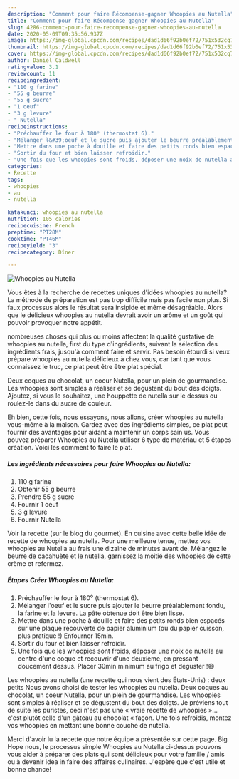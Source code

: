 ```yaml
---
description: "Comment pour faire Récompense-gagner Whoopies au Nutella"
title: "Comment pour faire Récompense-gagner Whoopies au Nutella"
slug: 4286-comment-pour-faire-recompense-gagner-whoopies-au-nutella
date: 2020-05-09T09:35:56.937Z
image: https://img-global.cpcdn.com/recipes/dad1d66f92b0ef72/751x532cq70/whoopies-au-nutella-photo-principale-de-la-recette.jpg
thumbnail: https://img-global.cpcdn.com/recipes/dad1d66f92b0ef72/751x532cq70/whoopies-au-nutella-photo-principale-de-la-recette.jpg
cover: https://img-global.cpcdn.com/recipes/dad1d66f92b0ef72/751x532cq70/whoopies-au-nutella-photo-principale-de-la-recette.jpg
author: Daniel Caldwell
ratingvalue: 3.1
reviewcount: 11
recipeingredient:
- "110 g farine"
- "55 g beurre"
- "55 g sucre"
- "1 oeuf"
- "3 g levure"
- " Nutella"
recipeinstructions:
- "Préchauffer le four à 180⁰ (thermostat 6)."
- "Mélanger l&#39;oeuf et le sucre puis ajouter le beurre préalablement fondu, la farine et la levure. La pâte obtenue doit être bien lisse."
- "Mettre dans une poche à douille et faire des petits ronds bien espacés sur une plaque recouverte de papier aluminium (ou du papier cuisson, plus pratique !) Enfourner 15min."
- "Sortir du four et bien laisser refroidir."
- "Une fois que les whoopies sont froids, déposer une noix de nutella au centre d&#39;une coque et recouvrir d&#39;une deuxième, en pressant doucement dessus. Placer 30min minimum au frigo et déguster !😄"
categories:
- Recette
tags:
- whoopies
- au
- nutella

katakunci: whoopies au nutella 
nutrition: 105 calories
recipecuisine: French
preptime: "PT28M"
cooktime: "PT46M"
recipeyield: "3"
recipecategory: Dîner

---
```



![Whoopies au Nutella](https://img-global.cpcdn.com/recipes/dad1d66f92b0ef72/751x532cq70/whoopies-au-nutella-photo-principale-de-la-recette.jpg)

Vous êtes à la recherche de recettes uniques d'idées whoopies au nutella? La méthode de préparation est pas trop difficile mais pas facile non plus. Si faux processus alors le résultat sera insipide et même désagréable. Alors que le délicieux whoopies au nutella devrait avoir un arôme et un goût qui pouvoir provoquer notre appétit.

nombreuses choses qui plus ou moins affectent la qualité gustative de whoopies au nutella, first du type d'ingrédients, suivant la sélection des ingrédients frais, jusqu'à comment faire et servir. Pas besoin étourdi si veux prépare whoopies au nutella délicieux à chez vous, car tant que vous connaissez le truc, ce plat peut être être plat spécial.

Deux coques au chocolat, un coeur Nutella, pour un plein de gourmandise. Les whoopies sont simples à réaliser et se dégustent du bout des doigts. Ajoutez, si vous le souhaitez, une houppette de nutella sur le dessus ou roulez-le dans du sucre de couleur.


Eh bien, cette fois, nous essayons, nous allons, créer whoopies au nutella vous-même à la maison. Gardez avec des ingrédients simples, ce plat peut fournir des avantages pour aidant à maintenir un corps sain us. Vous pouvez préparer Whoopies au Nutella utiliser 6 type de matériau et 5 étapes création. Voici les comment to faire le plat.

<!--inarticleads1-->

##### Les ingrédients nécessaires pour faire Whoopies au Nutella:

1.  110 g farine
1. Obtenir 55 g beurre
1. Prendre 55 g sucre
1. Fournir 1 oeuf
1.  3 g levure
1. Fournir  Nutella


Voir la recette (sur le blog du gourmet). En cuisine avec cette belle idée de recette de whoopies au nutella. Pour une meilleure tenue, mettez vos whoopies au Nutella au frais une dizaine de minutes avant de. Mélangez le beurre de cacahuète et le nutella, garnissez la moitié des whoopies de cette crème et refermez. 

<!--inarticleads2-->

##### Étapes Créer Whoopies au Nutella:

1. Préchauffer le four à 180⁰ (thermostat 6).
1. Mélanger l&#39;oeuf et le sucre puis ajouter le beurre préalablement fondu, la farine et la levure. La pâte obtenue doit être bien lisse.
1. Mettre dans une poche à douille et faire des petits ronds bien espacés sur une plaque recouverte de papier aluminium (ou du papier cuisson, plus pratique !) Enfourner 15min.
1. Sortir du four et bien laisser refroidir.
1. Une fois que les whoopies sont froids, déposer une noix de nutella au centre d&#39;une coque et recouvrir d&#39;une deuxième, en pressant doucement dessus. Placer 30min minimum au frigo et déguster !😄


Les whoopies au nutella (une recette qui nous vient des États-Unis) : deux petits Nous avons choisi de tester les whoopies au nutella. Deux coques au chocolat, un coeur Nutella, pour un plein de gourmandise. Les whoopies sont simples à réaliser et se dégustent du bout des doigts. Je préviens tout de suite les puristes, ceci n&#39;est pas une « vraie recette de whoopies »… c&#39;est plutôt celle d&#39;un gâteau au chocolat « façon. Une fois refroidis, montez vos whoopies en mettant une bonne couche de nutella. 


Merci d'avoir lu la recette que notre équipe a présentée sur cette page. Big Hope nous, le processus simple Whoopies au Nutella ci-dessus pouvons vous aider à préparer des plats qui sont délicieux pour votre famille / amis ou à devenir idea in faire des affaires culinaires. J'espère que c'est utile et bonne chance!
